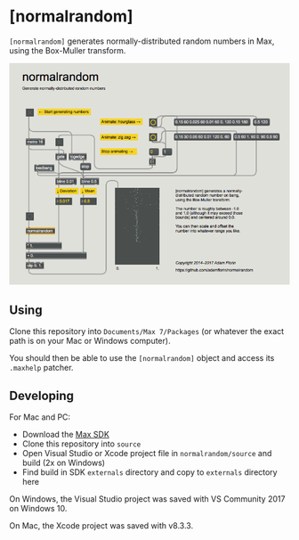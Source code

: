 # [normalrandom]

`[normalrandom]` generates normally-distributed random numbers in Max, using the Box-Muller transform.

![.maxhelp](image.png)

## Using

Clone this repository into `Documents/Max 7/Packages` (or whatever the exact
path is on your Mac or Windows computer).

You should then be able to use the `[normalrandom]` object and access its `.maxhelp`
patcher.

## Developing

For Mac and PC:

- Download the [Max SDK](https://github.com/Cycling74/max-sdk)
- Clone this repository into `source`
- Open Visual Studio or Xcode project file in `normalrandom/source` and build
  (2x on Windows)
- Find build in SDK `externals` directory and copy to `externals` directory here

On Windows, the Visual Studio project was saved with VS Community 2017 on Windows 10.

On Mac, the Xcode project was saved with v8.3.3.
